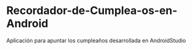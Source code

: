 # Recordador-de-Cumplea-os-en-Android
Aplicación para apuntar los cumpleaños desarrollada en AndroidStudio
